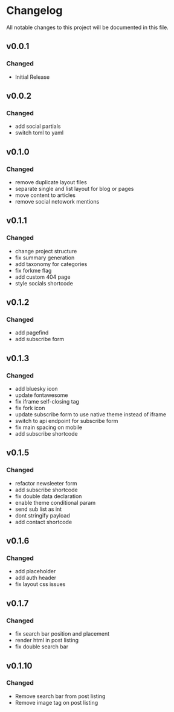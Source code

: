 # Changelog

All notable changes to this project will be documented in this file.

## v0.0.1

### Changed

- Initial Release

## v0.0.2

### Changed

- add social partials
- switch toml to yaml

## v0.1.0

### Changed

- remove duplicate layout files
- separate single and list layout for blog or pages
- move content to articles
- remove social netowork mentions

## v0.1.1

### Changed

- change project structure
- fix summary generation
- add taxonomy for categories
- fix forkme flag
- add custom 404 page
- style socials shortcode

## v0.1.2

### Changed

- add pagefind
- add subscribe form

## v0.1.3

### Changed

- add bluesky icon
- update fontawesome
- fix iframe self-closing tag
- fix fork icon
- update subscribe form to use native theme instead of iframe
- switch to api endpoint for subscribe form
- fix main spacing on mobile
- add subscribe shortcode

## v0.1.5

### Changed

- refactor newsleeter form
- add subscribe shortcode
- fix double data declaration
- enable theme conditional param
- send sub list as int
- dont stringify payload
- add contact shortcode

## v0.1.6

### Changed

- add placeholder
- add auth header
- fix layout css issues

## v0.1.7

### Changed

- fix search bar position and placement
- render html in post listing
- fix double search bar

## v0.1.10

### Changed

- Remove search bar from post listing
- Remove image tag on post listing
